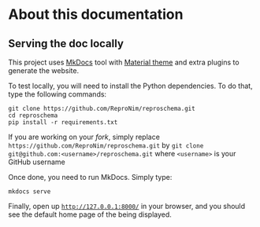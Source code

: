 # About this documentation



## Serving the doc locally

This project uses [MkDocs](https://www.mkdocs.org/) tool with
[Material theme](https://squidfunk.github.io/mkdocs-material/) and extra plugins to generate the website.

To test locally, you will need to install the Python dependencies. To do that, type the following commands:

```
git clone https://github.com/ReproNim/reproschema.git
cd reproschema
pip install -r requirements.txt
```

If you are working on your *fork*, simply replace `https://github.com/ReproNim/reproschema.git`
by `git clone git@github.com:<username>/reproschema.git` where `<username>` is your GitHub username

Once done, you need to run MkDocs. Simply type:

```
mkdocs serve
```

Finally, open up [`http://127.0.0.1:8000/`](http://127.0.0.1:8000/) in your browser, and you
should see the default home page of the being displayed.
